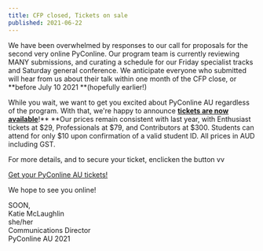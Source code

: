 ```yaml
---
title: CFP closed, Tickets on sale
published: 2021-06-22
---
```


We have been overwhelmed by responses to our call for proposals for the second very online PyConline. Our program team is currently reviewing MANY submissions, and curating a schedule for our Friday specialist tracks and Saturday general conference. We anticipate everyone who submitted will hear from us about their talk within one month of the CFP close, or **before July 10 2021 **(hopefully earlier!)

While you wait, we want to get you excited about PyConline AU regardless of the program. With that, we're happy to announce **[tickets are now available](/attend)**!** **Our prices remain consistent with last year, with Enthusiast tickets at $29,  Professionals at $79, and Contributors at $300. Students can attend for only $10 upon confirmation of a valid student ID. All prices in AUD including GST.

For more details, and to secure your ticket, enclicken the button vv 

<p class='center-content'>
	<a href='https://pretix.eu/pyconau/online2021/' class='btn btn-center btn-chonk'>
		Get your PyConline AU tickets!
	</a>
</p>

We hope to see you online!

SOON,<br>
Katie McLaughlin<br>
she/her<br>
Communications Director<br>
PyConline AU 2021 
